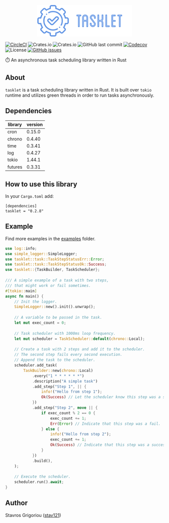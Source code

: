 <p align="center">
    <img src="tasklet-logo.png">
</p>

[![CircleCI](https://img.shields.io/circleci/build/github/stav121/tasklet?style=for-the-badge&logo=circleci)](https://circleci.com/gh/stav121/tasklet)
![Crates.io](https://img.shields.io/crates/d/tasklet?style=for-the-badge&color=blue&logo=owncloud)
![Crates.io](https://img.shields.io/crates/v/tasklet?style=for-the-badge&color=orange&logo=rust)
![GitHub last commit](https://img.shields.io/github/last-commit/stav121/tasklet?style=for-the-badge&color=purple&logo=git&logoColor=white)
[![Codecov](https://img.shields.io/codecov/c/github/stav121/tasklet?style=for-the-badge&logo=codecov&logoColor=white)](https://codecov.io/gh/stav121/tasklet)
![License](https://img.shields.io/github/license/stav121/tasklet?style=for-the-badge&color=lightgrey&logo=amazoniam&logoColor=white)
[![GitHub issues](https://img.shields.io/github/issues/stav121/tasklet?style=for-the-badge&color=yellow&logo=github)](https://github.com/stav121/tasklet/issues)

⏱️ An asynchronous task scheduling library written in Rust

## About

`tasklet` is a task scheduling library written in Rust. It is built over `tokio` runtime and utilizes green threads
in order to run tasks asynchronously.

## Dependencies

| library | version |
|---------|---------|
| cron    | 0.15.0  |
| chrono  | 0.4.40  |
| time    | 0.3.41  |
| log     | 0.4.27  |
| tokio   | 1.44.1  |
| futures | 0.3.31  |

## How to use this library

In your `Cargo.toml` add:

```
[dependencies]
tasklet = "0.2.8"
```

## Example

Find more examples in the [examples](/examples) folder.

```rust
use log::info;
use simple_logger::SimpleLogger;
use tasklet::task::TaskStepStatusErr::Error;
use tasklet::task::TaskStepStatusOk::Success;
use tasklet::{TaskBuilder, TaskScheduler};

/// A simple example of a task with two steps,
/// that might work or fail sometimes.
#[tokio::main]
async fn main() {
    // Init the logger.
    SimpleLogger::new().init().unwrap();

    // A variable to be passed in the task.
    let mut exec_count = 0;

    // Task scheduler with 1000ms loop frequency.
    let mut scheduler = TaskScheduler::default(chrono::Local);

    // Create a task with 2 steps and add it to the scheduler.
    // The second step fails every second execution.
    // Append the task to the scheduler.
    scheduler.add_task(
        TaskBuilder::new(chrono::Local)
            .every("1 * * * * * *")
            .description("A simple task")
            .add_step("Step 1", || {
                info!("Hello from step 1");
                Ok(Success) // Let the scheduler know this step was a success.
            })
            .add_step("Step 2", move || {
                if exec_count % 2 == 0 {
                    exec_count += 1;
                    Err(Error) // Indicate that this step was a fail.
                } else {
                    info!("Hello from step 2");
                    exec_count += 1;
                    Ok(Success) // Indicate that this step was a success.
                }
            })
            .build(),
    );

    // Execute the scheduler.
    scheduler.run().await;
}
```

## Author

Stavros Grigoriou ([stav121](github.com/stav121))

